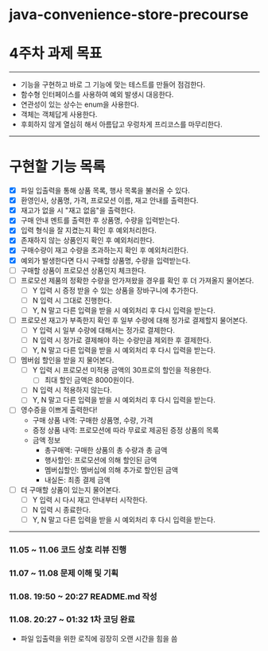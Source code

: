 # java-convenience-store-precourse

# 4주차 과제 목표

---
- 기능을 구현하고 바로 그 기능에 맞는 테스트를 만들어 점검한다.
- 함수형 인터페이스를 사용하여 예외 발생시 대응한다.
- 연관성이 있는 상수는 enum을 사용한다.
- 객체는 객체답게 사용한다.
- 후회하지 않게 열심히 해서 아름답고 우렁차게 프리코스를 마무리한다.

---
# 구현할 기능 목록

-[x] 파일 입출력을 통해 상품 목록, 행사 목록을 불러올 수 있다.
-[x] 환영인사, 상품명, 가격, 프로모션 이름, 재고 안내를 출력한다.
-[x] 재고가 없을 시 "재고 없음"을 출력한다.
-[x] 구매 안내 멘트를 출력한 후 상품명, 수량을 입력받는다.
-[x] 입력 형식을 잘 지켰는지 확인 후 예외처리한다.
-[x] 존재하지 않는 상품인지 확인 후 예외처리한다.
-[x] 구매수량이 재고 수량을 초과하는지 확인 후 예외처리한다.
-[x] 예외가 발생한다면 다시 구매할 상품명, 수량을 입력받는다.
-[ ] 구매할 상품이 프로모션 상품인지 체크한다.
-[ ] 프로모션 제품의 정확한 수량을 안가져왔을 경우를 확인 후 더 가져올지 물어본다.
    -[ ] Y 입력 시 증정 받을 수 있는 상품을 장바구니에 추가한다.
    -[ ] N 입력 시 그대로 진행한다.
    -[ ] Y, N 말고 다른 입력을 받을 시 예외처리 후 다시 입력을 받는다.
-[ ] 프로모션 재고가 부족한지 확인 후 일부 수량에 대해 정가로 결제할지 물어본다.
    -[ ] Y 입력 시 일부 수량에 대해서는 정가로 결제한다.
    -[ ] N 입력 시 정가로 결제해야 하는 수량만큼 제외한 후 결제한다.
    -[ ] Y, N 말고 다른 입력을 받을 시 예외처리 후 다시 입력을 받는다.
-[ ] 멤버쉽 할인을 받을 지 물어본다.
    -[ ] Y 입력 시 프로모션 미적용 금액의 30프로의 할인을 적용한다.
        -[ ] 최대 할인 금액은 8000원이다.
    -[ ] N 입력 시 적용하지 않는다.
    -[ ] Y, N 말고 다른 입력을 받을 시 예외처리 후 다시 입력을 받는다.
-[ ] 영수증을 이쁘게 출력한다!
    - 구매 상품 내역: 구매한 상품명, 수량, 가격
    - 증정 상품 내역: 프로모션에 따라 무료로 제공된 증정 상품의 목록
    - 금액 정보
        - 총구매액: 구매한 상품의 총 수량과 총 금액
        - 행사할인: 프로모션에 의해 할인된 금액
        - 멤버십할인: 멤버십에 의해 추가로 할인된 금액
        - 내실돈: 최종 결제 금액
-[ ] 더 구매할 상품이 있는지 물어본다.
    -[ ] Y 입력 시 다시 재고 안내부터 시작한다.
    -[ ] N 입력 시 종료한다.
    -[ ] Y, N 말고 다른 입력을 받을 시 예외처리 후 다시 입력을 받는다.

---
### 11.05 ~ 11.06 코드 상호 리뷰 진행
### 11.07 ~ 11.08 문제 이해 및 기획
### 11.08. 19:50 ~ 20:27 README.md 작성
### 11.08. 20:27 ~ 01:32 1차 코딩 완료

- 파일 입출력을 위한 로직에 굉장히 오랜 시간을 힘을 씀 


